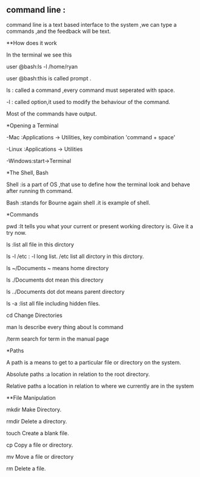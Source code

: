 ## command line :

command line is a text based interface to the system ,we can type a commands ,and the feedback will be text.

**How does it work

In the terminal we see this

user @bash:ls -l /home/ryan

user @bash:this is called prompt .

ls : called a command ,every command must seperated with space.

-l : called option,it used to modify the behaviour of the command.

Most of the commands have output.


*Opening a Terminal

-Mac :Applications -> Utilities, key combination 'command + space'

-Linux :Applications -> Utilities

-Windows:start->Terminal


*The Shell, Bash

Shell :is a part of OS ,that use to define how the terminal look and behave after running th command.

Bash :stands for Bourne again shell .it is example of shell.


*Commands

pwd :It tells you what your current or present working directory is. Give it a try now.

ls :list all file in this dirctory

ls -l /etc : -l long list.
/etc list all dirctory in this dirctory.

ls ~/Documents ~ means home directory

ls ./Documents dot mean this directory

ls ../Documents dot dot means parent directory


ls -a :list all file including hidden files.

cd Change Directories

man ls describe every thing about ls command

/term search for term in the manual page

*Paths

A path is a means to get to a particular file or directory on the system.

Absolute paths :a location in relation to the root directory.

Relative paths a location in relation to where we currently are in the system


**File Manipulation

mkdir Make Directory.

rmdir Delete a directory.

touch Create a blank file.

cp Copy a file or directory.

mv Move a file or directory

rm Delete a file.
